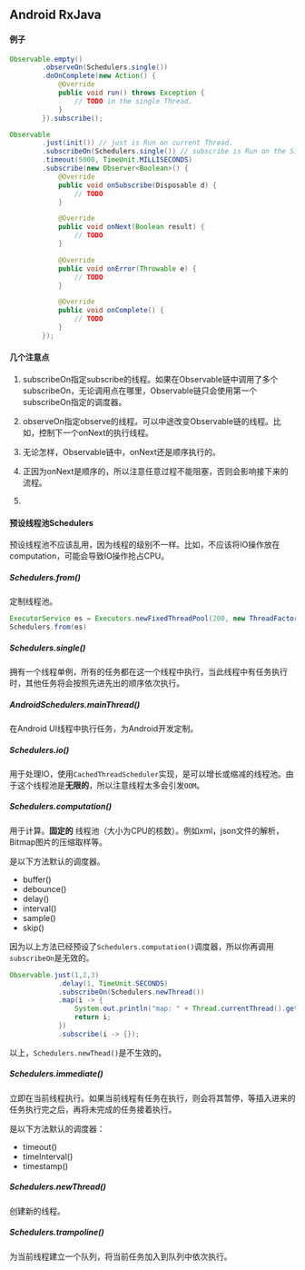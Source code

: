 ## Android RxJava

#### 例子

```java
Observable.empty()
		.observeOn(Schedulers.single())
		.doOnComplete(new Action() {
			@Override
			public void run() throws Exception {
				// TODO in the single Thread.
			}
		}).subscribe();
```

```java
Observable
		.just(init()) // just is Run on current Thread.
		.subscribeOn(Schedulers.single()) // subscribe is Run on the Single Thread.
		.timeout(5000, TimeUnit.MILLISECONDS)
		.subscribe(new Observer<Boolean>() {
			@Override
			public void onSubscribe(Disposable d) {
				// TODO
			}

			@Override
			public void onNext(Boolean result) {
				// TODO
			}

			@Override
			public void onError(Throwable e) {
				// TODO
			}

			@Override
			public void onComplete() {
				// TODO
			}
		});
```

#### 几个注意点

1. subscribeOn指定subscribe的线程。如果在Observable链中调用了多个subscribeOn，无论调用点在哪里，Observable链只会使用第一个subscribeOn指定的调度器。

2. observeOn指定observe的线程。可以中途改变Observable链的线程。比如，控制下一个onNext的执行线程。

3. 无论怎样，Observable链中，onNext还是顺序执行的。

4. 正因为onNext是顺序的，所以注意任意过程不能阻塞，否则会影响接下来的流程。

5.

#### 预设线程池Schedulers

预设线程池不应该乱用，因为线程的级别不一样。比如，不应该将IO操作放在computation，可能会导致IO操作抢占CPU。

##### Schedulers.from()

定制线程池。

```java
ExecutorService es = Executors.newFixedThreadPool(200, new ThreadFactoryBuilder().setNameFormat("SubscribeOn-%d").build());
Schedulers.from(es)
```

##### Schedulers.single()

拥有一个线程单例，所有的任务都在这一个线程中执行，当此线程中有任务执行时，其他任务将会按照先进先出的顺序依次执行。

##### AndroidSchedulers.mainThread()

在Android UI线程中执行任务，为Android开发定制。

##### Schedulers.io()

用于处理IO，使用`CachedThreadScheduler`实现，是可以增长或缩减的线程池。由于这个线程池是**无限的**，所以注意线程太多会引发`OOM`。

##### Schedulers.computation()

用于计算。**固定的** 线程池（大小为CPU的核数）。例如xml，json文件的解析，Bitmap图片的压缩取样等。

是以下方法默认的调度器。

* buffer()
* debounce()
* delay()
* interval()
* sample()
* skip()

因为以上方法已经预设了`Schedulers.computation()`调度器，所以你再调用`subscribeOn`是无效的。

```java
Observable.just(1,2,3)
			.delay(1, TimeUnit.SECONDS)
			.subscribeOn(Schedulers.newThread())
			.map(i -> {
			    System.out.println("map: " + Thread.currentThread().getName());
			    return i;
			})
			.subscribe(i -> {});
```
以上，`Schedulers.newThead()`是不生效的。

##### Schedulers.immediate()

立即在当前线程执行。如果当前线程有任务在执行，则会将其暂停，等插入进来的任务执行完之后，再将未完成的任务接着执行。

是以下方法默认的调度器：

* timeout()
* timeInterval()
* timestamp()

##### Schedulers.newThread()

创建新的线程。

##### Schedulers.trampoline()

为当前线程建立一个队列，将当前任务加入到队列中依次执行。
